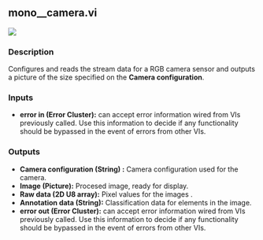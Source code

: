 ## mono__camera.vi
<p class="img_container">
<img class="lg_img" src="https://github.com/monoDriveIO/client/raw/master/WikiPhotos/LV_client/sensors/mono__camerac.png"/>
</p>

### Description
Configures and reads the stream data for a RGB camera sensor and outputs a picture of the size specified on the **Camera configuration**.

### Inputs

- **error in (Error Cluster):** can accept error information wired from VIs previously called. Use this information to decide if any functionality should be bypassed in the event of errors from other VIs.


### Outputs
- **Camera configuration (String) :** Camera configuration used for the camera.
- **Image (Picture):** Procesed image, ready for display.
- **Raw data (2D U8 array):** Pixel values for the images .
- **Annotation data (String):** Classification data for elements in the image.
- **error out (Error Cluster):** can accept error information wired from VIs previously called. Use this information to decide if any functionality should be bypassed in the event of errors from other VIs.

<p>&nbsp;</p>
